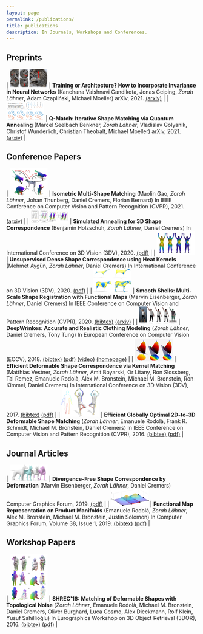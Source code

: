 ```yaml
---
layout: page
permalink: /publications/
title: publications
description: In Journals, Workshops and Conferences.
---
```


## Preprints

| <img src="../assets/img/gandikota2021trainingorarchitecture.png" width="100px" /> | **Training or Architecture? How to Incorporate Invariance in Neural Networks** (Kanchana Vaishnavi Gandikota, Jonas Geiping, *Zorah Lähner*, Adam Czapliński, Michael Moeller) arXiv, 2021. [(arxiv)](https://arxiv.org/abs/2106.10044) |
| <img src="../assets/img/seelbach2021qmatch.png" width="100px" /> | **Q-Match: Iterative Shape Matching via Quantum Annealing** (Marcel Seelbach Benkner, *Zorah Lähner*, Vladislav Golyanik, Christof Wunderlich, Christian Theobalt, Michael Moeller) arXiv, 2021. [(arxiv)](https://arxiv.org/abs/2105.02878) |

## Conference Papers

| <img src="../assets/img/gao21multi.png" width="100px" /> | **Isometric Multi-Shape Matching** (Maolin Gao, *Zorah Lähner*, Johan Thunberg, Daniel Cremers, Florian Bernard) In IEEE Conference on Computer Vision and Pattern Recognition (CVPR), 2021. [(arxiv)](https://arxiv.org/abs/2012.02689) |
| <img src="../assets/img/holzschuh20simanneal.png" width="100px" /> | **Simulated Annealing for 3D Shape Correspondence** (Benjamin Holzschuh, *Zorah Lähner*, Daniel Cremers) In International Conference on 3D Vision (3DV), 2020. [(pdf)](../assets/pdfs/holzschuh20simanneal.pdf) |
| <img src="../assets/img/aygun20heatkernel.png" width="100px" /> | **Unsupervised Dense Shape Correspondence using Heat Kernels** (Mehmet Aygün, *Zorah Lähner*, Daniel Cremers) In International Conference on 3D Vision (3DV), 2020. [(pdf)](../assets/pdfs/aygun2020heatkernel.pdf) |
| <img src="../assets/img/eisenberger2020smoothshells.png" width="100px" /> | **Smooth Shells: Multi-Scale Shape Registration with Functional Maps** (Marvin Eisenberger, *Zorah Lähner*, Daniel Cremers) In IEEE Conference on Computer Vision and Pattern Recognition (CVPR), 2020. [(bibtex)](../assets/bibtex/eisenberger2020smoothshells.txt) [(arxiv)](https://arxiv.org/abs/1905.12512) |
| <img src="../assets/img/laehner2018deepwrinkles.png" width="100px" /> | **DeepWrinkes: Accurate and Realistic Clothing Modeling** (*Zorah Lähner*, Daniel Cremers, Tony Tung) In European Conference on Computer Vision (ECCV), 2018. [(bibtex)](../assets/bibtex/laehner2018deepwrinkles.txt) [(pdf)](../assets/pdfs/laehner2018deepwrinkles.pdf) [(video)](https://www.youtube.com/watch?v=g2hmNE1AxjQ&list=PLqHzsfkXuhrvsjPdysCD72D9iFLH-VFgT&index=4) [(homepage)](https://research.fb.com/publications/deepwrinkles-accurate-and-realistic-clothing-modeling/) |
| <img src="../assets/img/vestner2017kernel.png" width="100px" /> | **Efficient Deformable Shape Correspondence via Kernel Matching** (Matthias Vestner, *Zorah Lähner*, Amit Boyarski, Or Litany, Ron Slossberg, Tal Remez, Emanuele Rodolà, Alex M. Bronstein, Michael M. Bronstein, Ron Kimmel, Daniel Cremers) In International Conference on 3D Vision (3DV), 2017. [(bibtex)](../assets/bibtex/vestner2017kernelmatching.txt) [(pdf)](../assets/pdfs/kernel17.pdf) |
| <img src="../assets/img/laehner2016elastic2D3D.png" width="100px" /> | **Efficient Globally Optimal 2D-to-3D Deformable Shape Matching** (*Zorah Lähner*, Emanuele Rodolà, Frank R. Schmidt, Michael M. Bronstein, Daniel Cremers) In IEEE Conference on Computer Vision and Pattern Recognition (CVPR), 2016. [(bibtex)](../assets/bibtex/laehner2016elastic2D3D.txt) [(pdf)](../assets/pdfs/lrsbc16.pdf) |

## Journal Articles

| <img src="../assets/img/eisenberger2019divfree.png" width="100px" /> | **Divergence-Free Shape Correspondence by Deformation** (Marvin Eisenberger, *Zorah Lähner*, Daniel Cremers) Computer Graphics Forum, 2019. [(pdf)](../assets/pdfs/eisenberger2019divfree.pdf) |
| <img src="../assets/img/rodola2019funmaprep.png" width="100px" /> | **Functional Map Representation on Product Manifolds** (Emanuele Rodolà, *Zorah Lähner*, Alex M. Bronstein, Michael M. Bronstein, Justin Solomon) In Computer Graphics Forum, Volume 38, Issue 1, 2019. [(bibtex)](../assets/bibtex/rodola2018funmaprep.txt) [(pdf)](../assets/pdfs/rodola2018funmaprep.pdf) |


## Workshop Papers

| <img src="../assets/img/laehner2016shrec.png" width="100px" /> | **SHREC'16: Matching of Deformable Shapes with Topological Noise** (*Zorah Lähner*, Emanuele Rodolà, Michael M. Bronstein, Daniel Cremers, Oliver Burghard, Luca Cosmo, Alex Dieckmann, Rolf Klein, Yusuf Sahillioğlu) In Eurographics Workshop on 3D Object Retrieval (3DOR), 2016. [(bibtex)](../assets/bibtex/laehner2016shrec.txt) [(pdf)](../assets/pdfs/shrec16-3dor.pdf) |
